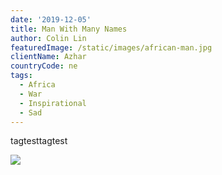 ```yaml
---
date: '2019-12-05'
title: Man With Many Names
author: Colin Lin
featuredImage: /static/images/african-man.jpg
clientName: Azhar
countryCode: ne
tags:
  - Africa
  - War
  - Inspirational
  - Sad
---
```

tagtesttagtest

![](../../images/post-1.jpg)

